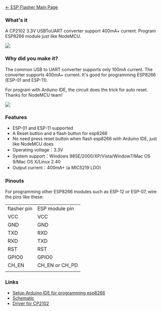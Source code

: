 [← ESP Flasher Main Page](/ESP_Flasher "wikilink")

### What's it

A CP2102 3.3V USBToUART converter support 400mA+ current. Program
ESP8266 module just like
NodeMCU.

<img src="https://d3s5r33r268y59.cloudfront.net/43582/products/thumbs/2015-11-17T06:06:19.708Z-cp2102N2-note.jpg.855x570_q85_pad_rcrop.jpg">

### Why did you make it?

The common USB to UART converter supports only 100mA current. The
converter supports 400mA+ current. It's good for programming ESP8266
(ESP-01 and ESP-11).

For program with Arduino IDE, the circuit does the trick for auto reset.
Thanks for NodeMCU team\!

<img src="http://7fvk57.com1.z0.glb.clouddn.com/auto-reset.png">

### Features

  - ESP-01 and ESP-11 supported
  - A Reset button and a flash button for esp8266
  - No need press reset button when flash esp8266 with Arduino IDE, just
    like NodeMCU does
  - Operating voltage：3.3V
  - System support：Windows 98SE/2000/XP/Vista/Window7/Mac OS 9/Mac OS
    X/Linux 2.40
  - Output current：400mA+ (a MIC5219 LDO)

### Pinouts

For programming other ESP8266 modules such as ESP-12 or ESP-07, wire the
pins like these:

|             |                  |
| ----------- | ---------------- |
| flasher pin | ESP module pin   |
| VCC         | VCC              |
| GND         | GND              |
| TXD         | RXD              |
| RXD         | TXD              |
| RST         | RST              |
| GPIO0       | GPIO0            |
| CH_EN      | CH_EN or CH_PD |
|  |

### Links

  - [Setup Arduino IDE for programming
    esp8266](/ESP_Flasher_Setup_Arduino_IDE_For_Programming_ESP "wikilink")
  - [Schematic](https://github.com/AprilBrother/esp8266-flasher)
  - [Driver for
    CP2102](https://www.silabs.com/products/mcu/Pages/USBtoUARTBridgeVCPDrivers.aspx)